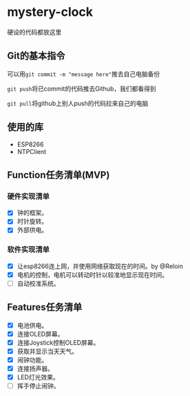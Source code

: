 # mystery-clock
硬设的代码都放这里

## Git的基本指令
可以用`git commit -m "message here"`推去自己电脑备份

`git push`将已commit的代码推去Github，我们都看得到

`git pull`将github上别人push的代码拉来自己的电脑

## 使用的库
* ESP8266
* NTPClient

## Function任务清单(MVP)

### 硬件实现清单
- [x] 钟的框架。
- [x] 时针旋转。
- [x] 外部供电。

### 软件实现清单
- [x] 让esp8266连上网，并使用网络获取现在的时间。by @Reloin
- [x] 电机的控制，电机可以转动时针以较准地显示现在时间。
- [ ] 自动校准系统。

## Features任务清单
- [x] 电池供电。
- [x] 连接OLED屏幕。
- [x] 连接Joystick控制OLED屏幕。
- [x] 获取并显示当天天气。
- [x] 闹钟功能。
- [x] 连接扬声器。
- [x] LED灯光效果。
- [ ] 挥手停止闹钟。
